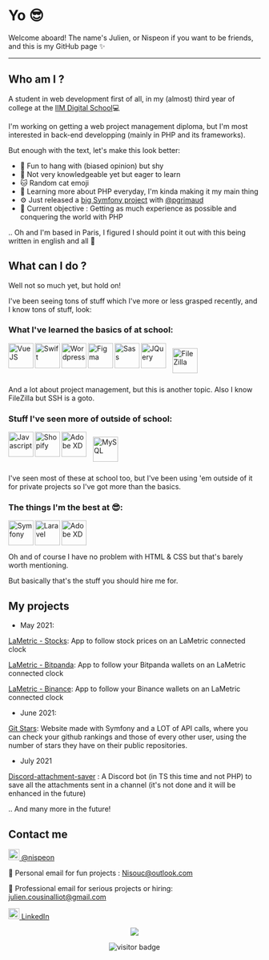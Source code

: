 # Yo 😎 

Welcome aboard! The name's Julien, or Nispeon if you want to be friends, and this is my GitHub page ✨

---
## Who am I ?

A student in web development first of all, in my (almost) third year of college at the [IIM Digital School](https://www.iim.fr)💻

I'm working on getting a web project management diploma, but I'm most interested in back-end developping (mainly in PHP and its frameworks).

But enough with the text, let's make this look better:

- 👯 Fun to hang with (biased opinion) but shy
- 🍃 Not very knowledgeable yet but eager to learn
- 🐱 Random cat emoji
- 🌱 Learning more about PHP everyday, I'm kinda making it my main thing
- ⚙ Just released a [big Symfony project](https://github.com/pgrimaud/git-stars) with [@pgrimaud](https://github.com/pgrimaud)
- 📍 Current objective : Getting as much experience as possible and conquering the world with PHP

..
Oh and I'm based in Paris, I figured I should point it out with this being written in english and all 👃


## What can I do ?

Well not so much yet, but hold on! 

I've been seeing tons of stuff which I've more or less grasped recently, and I know tons of stuff, look:

### What I've learned the basics of at school:
<img src="https://user-images.githubusercontent.com/37938250/120556236-82e2ab00-c3fc-11eb-9629-8f149613ca09.png" alt="VueJS" align="left" height="50"><img src="https://user-images.githubusercontent.com/37938250/120556625-06040100-c3fd-11eb-8701-8ccff601b109.jpg" alt="Swift" align="left" height="50"><img src="https://user-images.githubusercontent.com/37938250/120556765-3d72ad80-c3fd-11eb-8cbd-e6906c8fa806.png" alt="Wordpress" align="left" height="50"><img src="https://user-images.githubusercontent.com/37938250/120556937-8165b280-c3fd-11eb-8de3-8cabb34641f8.jpg" alt="Figma" align="left" height="50"><img src="https://user-images.githubusercontent.com/37938250/120557319-051f9f00-c3fe-11eb-97d3-72163ebf776c.png" alt="Sass" align="left" height="50"><img src="https://user-images.githubusercontent.com/37938250/120557376-18cb0580-c3fe-11eb-84d2-ef510cd541aa.png" alt="JQuery" align="left" height="50"><img src="https://user-images.githubusercontent.com/37938250/120557404-241e3100-c3fe-11eb-88fd-b7d45597cc51.png" alt="FileZilla" style="margin:10px" height="50">

And a lot about project management, but this is another topic.
Also I know FileZilla but SSH is a goto.

### Stuff I've seen more of outside of school:
<img src="https://user-images.githubusercontent.com/37938250/120557894-e53cab00-c3fe-11eb-8fbb-23e5d85414f0.png" alt="Javascript" align="left" height="50"><img src="https://user-images.githubusercontent.com/37938250/120558029-203ede80-c3ff-11eb-96f0-586f1b452063.png" alt="Shopify" align="left" height="50"><img src="https://user-images.githubusercontent.com/37938250/120556978-89bded80-c3fd-11eb-812e-8868f1213ceb.png" alt="Adobe XD" align="left" height="50"><img src="https://user-images.githubusercontent.com/37938250/120559211-ecfd4f00-c400-11eb-8f88-38c2c914e817.png" alt="MySQL" style="margin:10px" height="50">

I've seen most of these at school too, but I've been using 'em outside of it for private projects so I've got more than the basics.

### The things I'm the best at 😎:
<img src="https://user-images.githubusercontent.com/37938250/120558538-e91cfd00-c3ff-11eb-9eff-b00f4281ef68.jpg" alt="Symfony" align="left" height="50"><img src="https://user-images.githubusercontent.com/37938250/120558576-f89c4600-c3ff-11eb-918d-30e2ab27bd01.png" alt="Laravel" align="left" height="50"><img src="https://user-images.githubusercontent.com/37938250/120558940-7bbd9c00-c400-11eb-9d86-5bc7d30b622a.png" alt="Adobe XD" height="50">

Oh and of course I have no problem with HTML & CSS but that's barely worth mentioning.

But basically that's the stuff you should hire me for.


## My projects

- May 2021: 

[LaMetric - Stocks](https://github.com/pgrimaud/lametric-stocks): App to follow stock prices on an LaMetric connected clock

[LaMetric - Bitpanda](https://github.com/pgrimaud/lametric-bitpanda): App to follow your Bitpanda wallets on an LaMetric connected clock 

[LaMetric - Binance](https://github.com/pgrimaud/lametric-binance): App to follow your Binance wallets on an LaMetric connected clock 

- June 2021: 

[Git Stars](https://github.com/pgrimaud/git-stars): Website made with Symfony and a LOT of API calls, where you can check your github rankings and those of every other user, using the number of stars they have on their public repositories.

- July 2021

[Discord-attachment-saver](https://github.com/Nispeon/discord-attachment-saver) : A Discord bot (in TS this time and not PHP) to save all the attachments sent in a channel (it's not done and it will be enhanced in the future)

.. And many more in the future!


## Contact me

<img alt="codeSTACKr | Twitter" width="22px" src="https://cdn.jsdelivr.net/npm/simple-icons@v3/icons/twitter.svg" />[ @nispeon](https://twitter.com/nispeon)

📧  Personal email for fun projects : Nisouc@outlook.com

📧  Professional email for serious projects or hiring: julien.cousinalliot@gmail.com

<img  alt="codeSTACKr | LinkedIn" width="22px" src="https://cdn.jsdelivr.net/npm/simple-icons@v3/icons/linkedin.svg" />[ LinkedIn](https://www.linkedin.com/in/julien-cousin-alliot/)


<p align="center">
  <img src="https://git-stars.com/share/embed/nispeon.svg">
</p>
  
<p align="center">
  <img src="https://visitor-badge.glitch.me/badge?page_id=nispeon.nispeon" alt="visitor badge"/>
</p>
